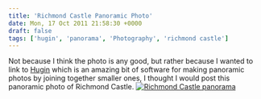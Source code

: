 ```yaml
---
title: 'Richmond Castle Panoramic Photo'
date: Mon, 17 Oct 2011 21:58:30 +0000
draft: false
tags: ['hugin', 'panorama', 'Photography', 'richmond castle']
---
```


Not because I think the photo is any good, but rather because I wanted to link to [Hugin](http://hugin.sourceforge.net/) which is an amazing bit of software for making panoramic photos by joining together smaller ones, I thought I would post this panoramic photo of Richmond Castle. [![Richmond Castle panorama](http://www.tombush.co.uk/wp-content/uploads/2011/10/Richmond-Castle-panorama-300x112.jpg "Richmond Castle panorama")](http://www.tombush.co.uk/photography/richmond-castle-photos-panoramic/attachment/richmond-castle-panorama/)